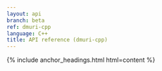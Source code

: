```yaml
---
layout: api
branch: beta
ref: dmuri-cpp
language: C++
title: API reference (dmuri-cpp)
---
```

{% include anchor_headings.html html=content %}